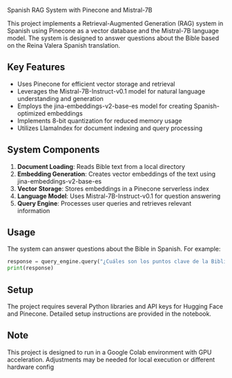Spanish RAG System with Pinecone and Mistral-7B

This project implements a Retrieval-Augmented Generation (RAG) system in Spanish using Pinecone as a vector database and the Mistral-7B language model. The system is designed to answer questions about the Bible based on the Reina Valera Spanish translation.

## Key Features

- Uses Pinecone for efficient vector storage and retrieval
- Leverages the Mistral-7B-Instruct-v0.1 model for natural language understanding and generation
- Employs the jina-embeddings-v2-base-es model for creating Spanish-optimized embeddings
- Implements 8-bit quantization for reduced memory usage
- Utilizes LlamaIndex for document indexing and query processing

## System Components

1. **Document Loading**: Reads Bible text from a local directory
2. **Embedding Generation**: Creates vector embeddings of the text using jina-embeddings-v2-base-es
3. **Vector Storage**: Stores embeddings in a Pinecone serverless index
4. **Language Model**: Uses Mistral-7B-Instruct-v0.1 for question answering
5. **Query Engine**: Processes user queries and retrieves relevant information

## Usage

The system can answer questions about the Bible in Spanish. For example:

```python
response = query_engine.query("¿Cuáles son los puntos clave de la Biblia? - Traducción Reina Valera al Español")
print(response)
```

## Setup

The project requires several Python libraries and API keys for Hugging Face and Pinecone. Detailed setup instructions are provided in the notebook.

## Note

This project is designed to run in a Google Colab environment with GPU acceleration. Adjustments may be needed for local execution or different hardware config
